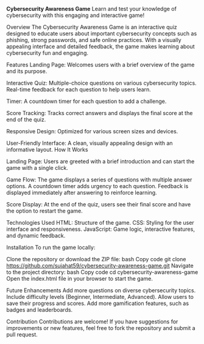 **Cybersecurity Awareness Game**
Learn and test your knowledge of cybersecurity with this engaging and interactive game!

Overview
The Cybersecurity Awareness Game is an interactive quiz designed to educate users about important cybersecurity concepts such as phishing, strong passwords, and safe online practices. With a visually appealing interface and detailed feedback, the game makes learning about cybersecurity fun and engaging.

Features
Landing Page: Welcomes users with a brief overview of the game and its purpose.

Interactive Quiz:
Multiple-choice questions on various cybersecurity topics.
Real-time feedback for each question to help users learn.

Timer: A countdown timer for each question to add a challenge.

Score Tracking: Tracks correct answers and displays the final score at the end of the quiz.

Responsive Design: Optimized for various screen sizes and devices.

User-Friendly Interface: A clean, visually appealing design with an informative layout.
How It Works

Landing Page:
Users are greeted with a brief introduction and can start the game with a single click.

Game Flow:
The game displays a series of questions with multiple answer options.
A countdown timer adds urgency to each question.
Feedback is displayed immediately after answering to reinforce learning.

Score Display:
At the end of the quiz, users see their final score and have the option to restart the game.

Technologies Used
HTML: Structure of the game.
CSS: Styling for the user interface and responsiveness.
JavaScript: Game logic, interactive features, and dynamic feedback.

Installation
To run the game locally:

Clone the repository or download the ZIP file:
bash
Copy code
git clone https://github.com/sujahat59/cybersecurity-awareness-game.git
Navigate to the project directory:
bash
Copy code
cd cybersecurity-awareness-game
Open the index.html file in your browser to start the game.

Future Enhancements
Add more questions on diverse cybersecurity topics.
Include difficulty levels (Beginner, Intermediate, Advanced).
Allow users to save their progress and scores.
Add more gamification features, such as badges and leaderboards.

Contribution
Contributions are welcome! If you have suggestions for improvements or new features, feel free to fork the repository and submit a pull request.


